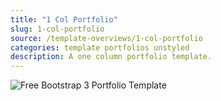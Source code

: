 ```yaml
---
title: "1 Col Portfolio"
slug: 1-col-portfolio
source: /template-overviews/1-col-portfolio
categories: template portfolios unstyled
description: A one column portfolio template.
---
```


<img src="http://sbootstrap.layoutschoolc.netdna-cdn.com/assets/img/templates/1-col-portfolio.jpg" class="img-responsive" alt="Free Bootstrap 3 Portfolio Template">